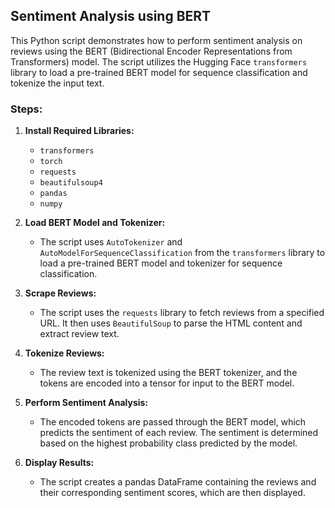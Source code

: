 ## Sentiment Analysis using BERT

This Python script demonstrates how to perform sentiment analysis on reviews using the BERT (Bidirectional Encoder Representations from Transformers) model. The script utilizes the Hugging Face `transformers` library to load a pre-trained BERT model for sequence classification and tokenize the input text.

### Steps:

1. **Install Required Libraries:**
   - `transformers`
   - `torch`
   - `requests`
   - `beautifulsoup4`
   - `pandas`
   - `numpy`

2. **Load BERT Model and Tokenizer:**
   - The script uses `AutoTokenizer` and `AutoModelForSequenceClassification` from the `transformers` library to load a pre-trained BERT model and tokenizer for sequence classification.

3. **Scrape Reviews:**
   - The script uses the `requests` library to fetch reviews from a specified URL. It then uses `BeautifulSoup` to parse the HTML content and extract review text.

4. **Tokenize Reviews:**
   - The review text is tokenized using the BERT tokenizer, and the tokens are encoded into a tensor for input to the BERT model.

5. **Perform Sentiment Analysis:**
   - The encoded tokens are passed through the BERT model, which predicts the sentiment of each review. The sentiment is determined based on the highest probability class predicted by the model.

6. **Display Results:**
   - The script creates a pandas DataFrame containing the reviews and their corresponding sentiment scores, which are then displayed.
